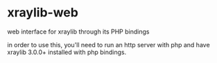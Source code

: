 xraylib-web
===========

web interface for xraylib through its PHP bindings

in order to use this, you'll need to run an http server with php and have xraylib 3.0.0+ installed with php bindings.
